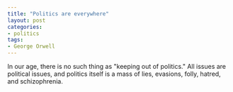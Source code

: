 ```yaml
---
title: "Politics are everywhere"
layout: post
categories:
- politics
tags:
- George Orwell
---
```


In our age, there is no such thing as "keeping out of politics." All issues are political issues, and politics itself is a mass of lies, evasions, folly, hatred, and schizophrenia.
